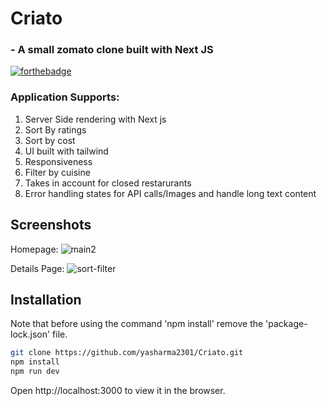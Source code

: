 # Criato
### - A small zomato clone built with Next JS
[![forthebadge](https://forthebadge.com/images/badges/made-with-javascript.svg)](https://forthebadge.com)

### Application Supports:
1. Server Side rendering with Next js 
2. Sort By ratings
3. Sort by cost
4. UI built with tailwind
5. Responsiveness
6. Filter by cuisine
7. Takes in account for closed restarurants
8. Error handling states for API calls/Images and handle long text content

## Screenshots
Homepage:
![main2](https://user-images.githubusercontent.com/58696571/167697085-6f38d4db-a454-4b88-87b8-4e93f892b3f3.png)

Details Page:
![sort-filter](https://user-images.githubusercontent.com/58696571/167696645-88235c11-97b4-4e3a-a600-083e74fed612.png)


## Installation

Note that before using the command 'npm install' remove the 'package-lock.json' file.
```sh
git clone https://github.com/yasharma2301/Criato.git
npm install
npm run dev
```
Open http://localhost:3000 to view it in the browser.